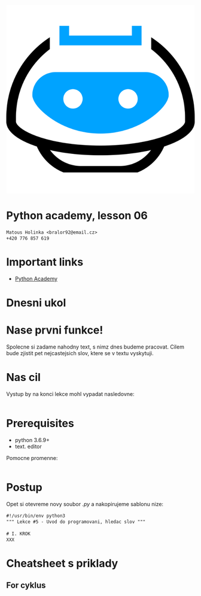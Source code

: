 ![](../images/engeto.png)
# Python academy, lesson 06

    Matous Holinka <bralor92@email.cz>
    +420 776 857 619

# Important links
- [Python Academy](https://engeto.com/cs/kurz/online-python-akademie/studium/U8kpws1qSHqnkjwLP2gucw/uvod-do-funkci/prehled-lekce)

# Dnesni ukol

# Nase prvni funkce!
Spolecne si zadame nahodny text, s nimz dnes budeme pracovat. Cilem bude zjistit pet nejcastejsich slov, ktere se v textu vyskytuji.

# Nas cil
Vystup by na konci lekce mohl vypadat nasledovne:
```

```
# Prerequisites
- python 3.6.9+
- text. editor

Pomocne promenne:
```

```

# Postup
Opet si otevreme novy soubor *.py* a nakopirujeme sablonu nize:
```
#!/usr/bin/env python3
""" Lekce #5 - Uvod do programovani, hledac slov """

# I. KROK
XXX
```

# Cheatsheet s priklady
## For cyklus
